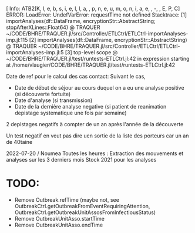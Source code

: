 [ Info: ATB2[K, l, e, b, s, i, e, l, l, a,  , p, n, e, u, m, o, n, i, a, e,  , -,  , E, P, C]
ERROR: LoadError: UndefVarError: requestTime not defined
Stacktrace:
 [1] importAnalyses(df::DataFrame, encryptionStr::AbstractString; stopAfterXLines::Float64)
   @ TRAQUER ~/CODE/BHRE/TRAQUER.jl/src/Controller/ETLCtrl/ETLCtrl-importAnalyses-imp.jl:115
 [2] importAnalyses(df::DataFrame, encryptionStr::AbstractString)
   @ TRAQUER ~/CODE/BHRE/TRAQUER.jl/src/Controller/ETLCtrl/ETLCtrl-importAnalyses-imp.jl:5
 [3] top-level scope
   @ ~/CODE/BHRE/TRAQUER.jl/test/runtests-ETLCtrl.jl:42
in expression starting at /home/vlaugier/CODE/BHRE/TRAQUER.jl/test/runtests-ETLCtrl.jl:42


Date de ref pour le calcul des cas contact:
Suivant le cas,
- Date de début de séjour au cours duquel on a eu une analyse positive (si découverte fortuite)
- Date d'analyse (si transmission)
- Date de la dernière analyse negative (si patient de reanimation depistage systematique une fois par semaine)

2 depistages negatifs à compter de un an après l'année de la découverte

Un test negatif en veut pas dire uen sortie de la liste des porteurs car un an de 40taine

2022-07-20 / Noumea
Toutes les heures : Extraction des mouvements et analyses sur les 3 derniers mois
Stock 2021 pour les analyses

# TODO:
- Remove Outbreak.refTime
(maybe not, see OutbreakCtrl.getOutbreakFromEventRequiringAttention, OutbreakCtrl.getOutbreakUnitAssosFromInfectiousStatus)
- Remove OutbreakUnitAsso.startTime
- Remove OutbreakUnitAsso.endTime
